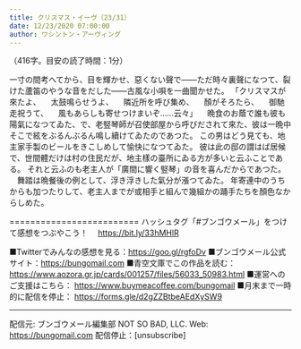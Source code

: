 ```yaml
---
title: クリスマス・イーヴ（23/31）
date: 12/23/2020 07:00:00
author: ワシントン・アーヴィング
---
```


（416字。目安の読了時間：1分）

一寸の間考へてから、目を輝かせ、惡くない聲で――ただ時々裏聲になつて、裂けた蘆笛のやうな音をだした――古風な小唄を一曲聞かせた。
「クリスマスが來たよ、
　太鼓鳴らせうよ、
　隣近所を呼び集め、
　顏がそろたら、
　御馳走祝うて、
　風もあらしも寄せつけまいぞ……云々」
　晩食のお蔭で誰も彼も陽氣になつてゐた、で、老竪琴師が召使部屋から呼びだされて來た、彼は一晩中そこで絃をぶるんぶるん鳴し續けてゐたのであつた。
この男はどう見ても、地主家手製のビールをきこしめして愉快になつてゐた。
彼は此の邸の謂はば居候で、世間體だけは村の住民だが、地主樣の臺所にゐる方が多いと云ふことである。
それと云ふのも老主人が「廣間に響く竪琴」の音を喜んだからであつた。
　舞踏は晩餐後の例として、浮き浮きした氣分が漲つてゐた。
年寄連中のうちからも加つたりして、老主人までが或相手と組んで幾組かの踊手たちを顏色なからしめた。

=========================
ハッシュタグ「#ブンゴウメール」をつけて感想をつぶやこう！　
https://bit.ly/33hMHlR

■Twitterでみんなの感想を見る：https://goo.gl/rgfoDv
■ブンゴウメール公式サイト：https://bungomail.com
■青空文庫でこの作品を読む：https://www.aozora.gr.jp/cards/001257/files/56033_50983.html
■運営へのご支援はこちら： https://www.buymeacoffee.com/bungomail
■月末まで一時的に配信を停止： https://forms.gle/d2gZZBtbeAEdXySW9

-------
配信元: ブンゴウメール編集部
NOT SO BAD, LLC.
Web: https://bungomail.com
配信停止：[unsubscribe]


